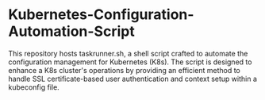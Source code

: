 # Kubernetes-Configuration-Automation-Script
This repository hosts taskrunner.sh, a shell script crafted to automate the configuration management for Kubernetes (K8s). The script is designed to enhance a K8s cluster's operations by providing an efficient method to handle SSL certificate-based user authentication and context setup within a kubeconfig file.
